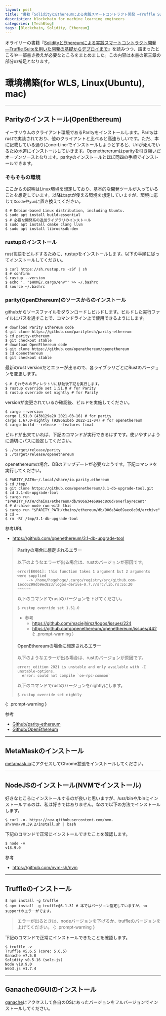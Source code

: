 ```yaml
---
layout: post
title: "書籍『SolidityとEthereumによる実践スマートコントラクト開発 ―Truffle Suiteを用いた開発の基礎からデプロイまで』の環境設定補足"
description: blockchain for machine learning engineers
categories: [TechBlog]
tags: [Blockchain, Solidity, Ethereum]
---
```


オライリーの書籍『[SolidityとEthereumによる実践スマートコントラクト開発 ―Truffle Suiteを用いた開発の基礎からデプロイまで](https://amzn.to/3EkYG57)』を読みつつ、詰まったところや一部書き換えが必要なところをまとめました。この内容は本書の第三章の部分の補足となります。

# 環境構築(for WLS, Linux(Ubuntu), mac)

--- 
## Parityのインストール(OpenEthereum)
イーサリウムのクライアント環境であるParityをインストールします。Parityはrustで実装されており、他のクライアントと比べると高速らしいです。ただ、本に記載している通りにone-Linerでインストールしようとすると、Urlが死んでいるため地道にインストールしていきます。Openethererumはparityを引き継いだオープンソースとなります。parityのインストールとほぼ同四の手順でインストールできます。

### そもそもの環境

ここからの説明はLinux環境を想定しており、基本的な開発ツールが入っていることを想定しています。以降はaptが使える環境を想定していますが、環境に応じて`Xcode`や`yum`に置き換えてください。

```shell
$ # Debian-based Linux distribution, including Ubuntu.
$ sudo apt install build-essential
$ # 必要な開発系の追加ライブラリのインストール
$ sudo apt install cmake clang llvm
$ sudo apt install librocksdb-dev
```

### rustupのインストール
rust言語をビルドするために、rustupをインストールします。以下の手順に従ってインストールしてください。

```shell
$ curl https://sh.rustup.rs -sSf | sh
$ # confirm
$ rustup --version
$ echo '. "$HOME/.cargo/env"' >> ~/.bashrc
$ source ~/.bashrc
```
### parity(OpenEthereum)のソースからのインストール

githubからソースファイルをダウンロードしビルドします。ビルドした実行ファイルにパスを通すことで、コマンドライン上で使用できるようにします。

```shell
# download Parity Ethereum code
$ git clone https://github.com/paritytech/parity-ethereum
$ cd parity-ethereum
$ git checkout stable
# download OpenEthereum code
$ git clone https://github.com/openethereum/openethereum
$ cd openethereum
$ git checkout stable
```

最新のrust versionだとエラーが出るので、各ライブラリごとにRustのバージョンを変更します。

```shell
$ # それぞれのディレクトリに移動後下記を実行します。
$ rustup override set 1.51.0 # for Parity
$ rustup override set nightly # for Parity
```

versionが変更されているか確認後、ビルドを実施してください。

```shell
$ cargo --version 
cargo 1.51.0 (43b129a20 2021-03-16) # for parity
cargo 1.67.0-nightly (9286a1beb 2022-11-04) # for openethereum
$ cargo build --release --features final
```

ビルドが出来ていれば、下記のコマンドが実行できるはずです。使いやすいように適切にパスに設定してください。

```shell
$ ./target/release/parity
$ ./target/release/openethereum
```

openethereumの場合、DBのアップデートが必要なようです。下記コマンドを実行してください。

```shell
$ PARITY_PATH=~/.local/share/io.parity.ethereum
$ cd /tmp/
$ git clone https://github.com/openethereum/3.1-db-upgrade-tool.git
$ cd 3.1-db-upgrade-tool
$ cargo run "$PARITY_PATH/chains/ethereum/db/906a34e69aec8c0d/overlayrecent"
$ # Archive node run with this
$ cargo run "$PARITY_PATH/chains/ethereum/db/906a34e69aec8c0d/archive"
$ cd ~
$ rm -Rf /tmp/3.1-db-upgrade-tool
```

参考URL

* https://github.com/openethereum/3.1-db-upgrade-tool


> #### Parityの場合に想定されるエラー
> 以下のようなエラーが出る場合は、rustのバージョンが原因です。
> ```shell
> error[E0061]: this function takes 1 argument but 2 arguments were supplied
>     --> /home/hogehoge/.cargo/registry/src/github.com-1ecc6299db9ec823/logos-derive-0.7.7/src/lib.rs:55:20
> ~~~~~~
> ```
> 以下のコマンドでrustのバージョンを下げてください。
> ```shell
> $ rustup override set 1.51.0
> ```
> * 参考
>   * https://github.com/maciejhirsz/logos/issues/224
>   * https://github.com/openethereum/openethereum/issues/442
{: .prompt-warning }
> #### OpenEthereumの場合に想定されるエラー
> 以下のようなエラーが出る場合は、rustのバージョンが原因です。
> ```shell
> error: edition 2021 is unstable and only available with -Z unstable-options.
>   error: could not compile `oe-rpc-common`    
> ```
> 以下のコマンドでrustのバージョンをnightlyにします。
> ```shell
> $ rustup override set nightly
> ```
{: .prompt-warning }


参考
* [Github/parity-ethereum](https://github.com/openethereum/parity-ethereum)
* [Github/OpenEthereum](https://github.com/openethereum/openethereum)

---

## MetaMaskのインストール

[metamask.io](https://metamask.io/)にアクセスしてChrome拡張をインストールしてください。

---
## NodeJSのインストール(NVMでインストール)

好きなところにインストールするのが良いと思いますが、/usr/binや/binにインストールするのは、私は好きではありません。なので以下の方法でインストールします。

```shell
$ curl -o- https://raw.githubusercontent.com/nvm-sh/nvm/v0.39.2/install.sh | bash
```

下記のコマンドで正常にインストールできたことを確認します。

```shell
$ node -v
v18.9.0
```

参考
* https://github.com/nvm-sh/nvm

---
## Truffleのインストール

```shell
$ npm install -g truffle
$ npm install -g truffle@5.1.31 # 本ではバージョン指定していますが、no supportのエラーがでます。
```

> エラーが出るときは、nodeバージョンを下げるか、truffleのバージョンを上げてください。
{: .prompt-warning }

下記のコマンドで正常にインストールできたことを確認します。

```shell
$ truffle -v
Truffle v5.6.5 (core: 5.6.5)
Ganache v7.5.0
Solidity v0.5.16 (solc-js)
Node v18.9.0
Web3.js v1.7.4
```
---
## GanacheのGUIのインストール

[ganache](https://trufflesuite.com/ganache/)にアクセスして各自のOSにあったバージョンをフルバージョンでインストールしてください。